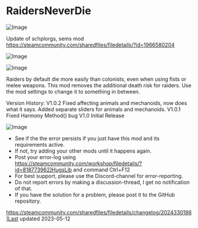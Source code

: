 # RaidersNeverDie

![Image](https://i.imgur.com/buuPQel.png)

Update of schplorgs, sems mod
https://steamcommunity.com/sharedfiles/filedetails/?id=1966580204

![Image](https://i.imgur.com/pufA0kM.png)

	
![Image](https://i.imgur.com/Z4GOv8H.png)


Raiders by default die more easily than colonists, even when using fists or melee weapons. This mod removes the additional death risk for raiders. Use the mod settings to change it to something in between.

Version History:
V1.0.2
    Fixed affecting animals and mechanoids, now does what it says.
    Added separate sliders for animals and mechanoids.
V1.0.1
    Fixed Harmony Method() bug
V1.0
    Initial Release


![Image](https://i.imgur.com/PwoNOj4.png)



-  See if the the error persists if you just have this mod and its requirements active.
-  If not, try adding your other mods until it happens again.
-  Post your error-log using https://steamcommunity.com/workshop/filedetails/?id=818773962]HugsLib and command Ctrl+F12
-  For best support, please use the Discord-channel for error-reporting.
-  Do not report errors by making a discussion-thread, I get no notification of that.
-  If you have the solution for a problem, please post it to the GitHub repository.




https://steamcommunity.com/sharedfiles/filedetails/changelog/2024330186]Last updated 2023-05-12
